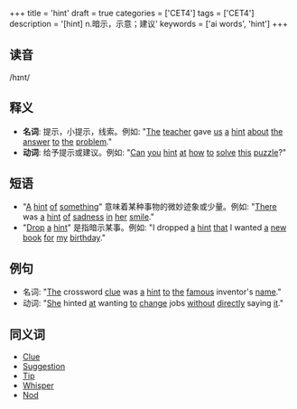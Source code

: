 +++
title = 'hint'
draft = true
categories = ['CET4']
tags = ['CET4']
description = '[hint] n.暗示，示意；建议'
keywords = ['ai words', 'hint']
+++

## 读音
/hɪnt/

## 释义
- **名词**: 提示，小提示，线索。例如: "[The](/post/the/) [teacher](/post/teacher/) gave [us](/post/us/) [a](/post/a/) [hint](/post/hint/) [about](/post/about/) [the](/post/the/) [answer](/post/answer/) [to](/post/to/) [the](/post/the/) [problem](/post/problem/)."
- **动词**: 给予提示或建议。例如: "[Can](/post/can/) [you](/post/you/) [hint](/post/hint/) [at](/post/at/) [how](/post/how/) [to](/post/to/) [solve](/post/solve/) [this](/post/this/) [puzzle](/post/puzzle/)?"

## 短语
- "[A](/post/a/) [hint](/post/hint/) [of](/post/of/) [something](/post/something/)" 意味着某种事物的微妙迹象或少量。例如: "[There](/post/there/) was [a](/post/a/) [hint](/post/hint/) [of](/post/of/) [sadness](/post/sadness/) [in](/post/in/) [her](/post/her/) [smile](/post/smile/)."
- "[Drop](/post/drop/) [a](/post/a/) [hint](/post/hint/)" 是指暗示某事。例如: "I dropped [a](/post/a/) [hint](/post/hint/) [that](/post/that/) I wanted [a](/post/a/) [new](/post/new/) [book](/post/book/) [for](/post/for/) [my](/post/my/) [birthday](/post/birthday/)."

## 例句
- 名词: "[The](/post/the/) crossword [clue](/post/clue/) was [a](/post/a/) [hint](/post/hint/) [to](/post/to/) [the](/post/the/) [famous](/post/famous/) inventor's [name](/post/name/)."
- 动词: "[She](/post/she/) hinted [at](/post/at/) wanting [to](/post/to/) [change](/post/change/) jobs [without](/post/without/) [directly](/post/directly/) saying [it](/post/it/)."

## 同义词
- [Clue](/post/clue/)
- [Suggestion](/post/suggestion/)
- [Tip](/post/tip/)
- [Whisper](/post/whisper/)
- [Nod](/post/nod/)
